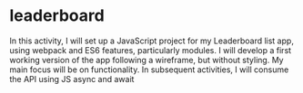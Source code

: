 # leaderboard
In this activity, I will set up a JavaScript project for my Leaderboard list app, using webpack and ES6 features, particularly modules. I will develop a first working version of the app following a wireframe, but without styling. My main focus will be on functionality. In subsequent activities, I will consume the API using JS async and await
